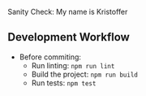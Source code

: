 Sanity Check: My name is Kristoffer
## Development Workflow

- Before commiting: 
  - Run linting: `npm run lint`
  - Build the project: `npm run build`
  - Run tests: `npm test`